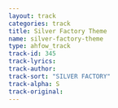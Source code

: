 ```yaml
---
layout: track
categories: track
title: Silver Factory Theme
name: silver-factory-theme
type: ahfow_track
track-id: 345
track-lyrics: 
track-author: 
track-sort: "SILVER FACTORY"
track-alpha: S
track-original: 
---
```

